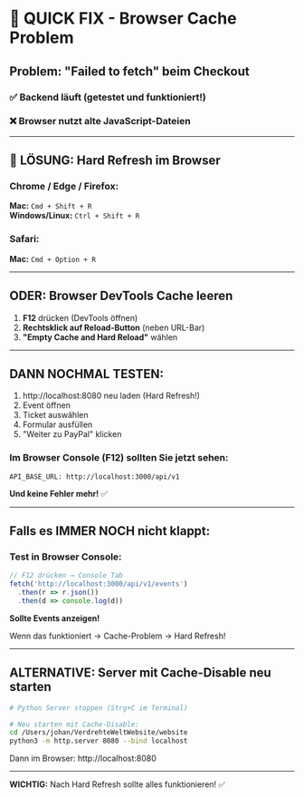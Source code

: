 # 🔧 QUICK FIX - Browser Cache Problem

## Problem: "Failed to fetch" beim Checkout

### ✅ Backend läuft (getestet und funktioniert!)
### ❌ Browser nutzt alte JavaScript-Dateien

---

## 🚀 LÖSUNG: Hard Refresh im Browser

### Chrome / Edge / Firefox:
**Mac:** `Cmd + Shift + R`  
**Windows/Linux:** `Ctrl + Shift + R`

### Safari:
**Mac:** `Cmd + Option + R`

---

## ODER: Browser DevTools Cache leeren

1. **F12** drücken (DevTools öffnen)
2. **Rechtsklick auf Reload-Button** (neben URL-Bar)
3. **"Empty Cache and Hard Reload"** wählen

---

## DANN NOCHMAL TESTEN:

1. http://localhost:8080 neu laden (Hard Refresh!)
2. Event öffnen
3. Ticket auswählen
4. Formular ausfüllen
5. "Weiter zu PayPal" klicken

### Im Browser Console (F12) sollten Sie jetzt sehen:
```
API_BASE_URL: http://localhost:3000/api/v1
```

**Und keine Fehler mehr!** ✅

---

## Falls es IMMER NOCH nicht klappt:

### Test in Browser Console:
```javascript
// F12 drücken → Console Tab
fetch('http://localhost:3000/api/v1/events')
  .then(r => r.json())
  .then(d => console.log(d))
```

**Sollte Events anzeigen!**

Wenn das funktioniert → Cache-Problem → Hard Refresh!

---

## ALTERNATIVE: Server mit Cache-Disable neu starten

```bash
# Python Server stoppen (Strg+C im Terminal)

# Neu starten mit Cache-Disable:
cd /Users/johan/VerdrehteWeltWebsite/website
python3 -m http.server 8080 --bind localhost
```

Dann im Browser: http://localhost:8080

---

**WICHTIG:** Nach Hard Refresh sollte alles funktionieren! ✅

